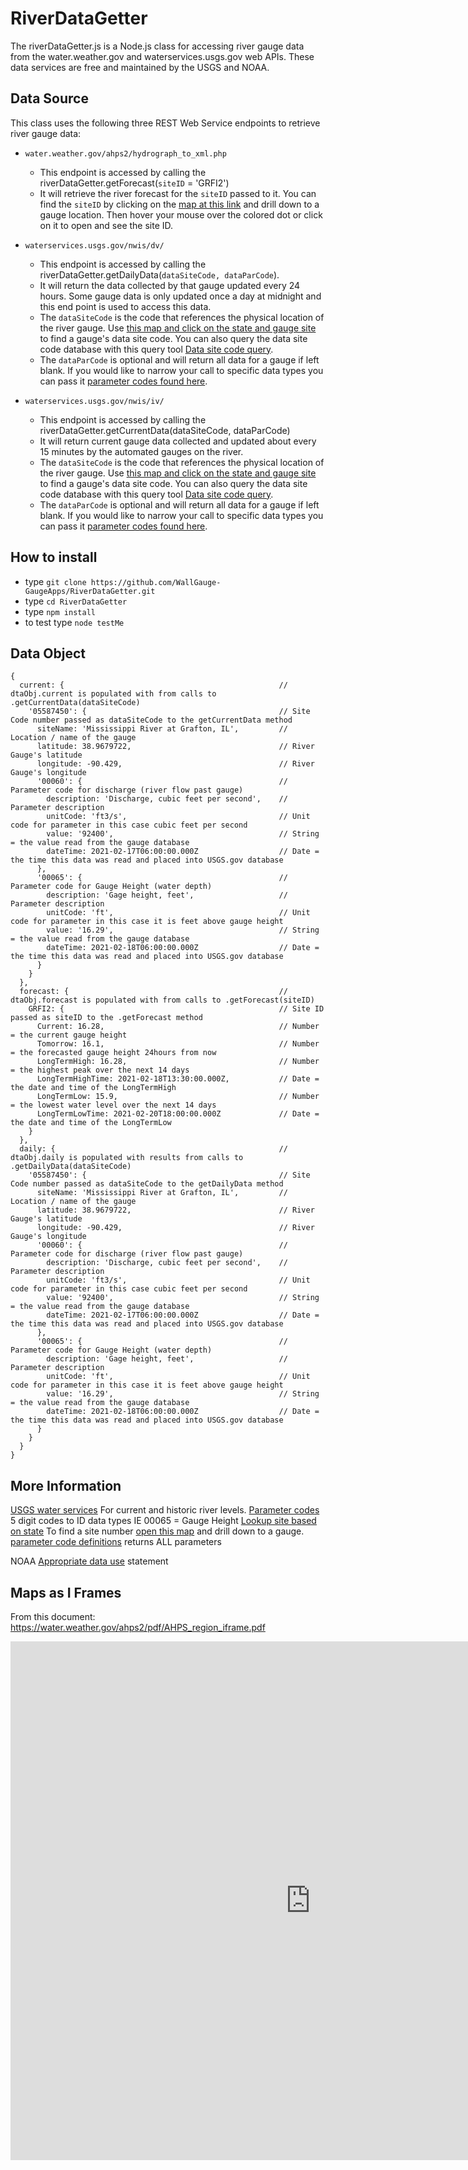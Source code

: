 # RiverDataGetter

The riverDataGetter.js is a Node.js class for accessing river gauge data from the water.weather.gov and waterservices.usgs.gov web APIs.  These data services are free and maintained by the USGS and NOAA.

## Data Source

This class uses the following three REST Web Service endpoints to retrieve river gauge data:

* `water.weather.gov/ahps2/hydrograph_to_xml.php`
  * This endpoint is accessed by calling the riverDataGetter.getForecast(`siteID` = 'GRFI2')
  * It will retrieve the river forecast for the `siteID` passed to it.  You can find the `siteID` by clicking on the [map at this link](https://water.weather.gov/ahps/region_iframe.php?scale=true) and drill down to a gauge location.  Then hover your mouse over the colored dot or click on it to open and see the site ID.

* `waterservices.usgs.gov/nwis/dv/`
  * This endpoint is accessed by calling the riverDataGetter.getDailyData(`dataSiteCode, dataParCode`).
  * It will return the data collected by that gauge updated every 24 hours.  Some gauge data is only updated once a day at midnight and this end point is used to access this data.
  * The `dataSiteCode` is the code that references the physical location of the river gauge.  Use [this map and click on the state and gauge site](https://waterdata.usgs.gov/nwis/rt) to find a gauge's data site code.  You can also query the data site code database with this query tool [Data site code query](https://waterservices.usgs.gov/rest/IV-Test-Tool.html). 
  * The `dataParCode` is optional and will return all data for a gauge if left blank.  If you would like to narrow your call to specific data types you can pass it [parameter codes found here](https://help.waterdata.usgs.gov/codes-and-parameters/parameters).

* `waterservices.usgs.gov/nwis/iv/`
  * This endpoint is accessed by calling the riverDataGetter.getCurrentData(dataSiteCode, dataParCode)
  * It will return current gauge data collected and updated about every 15 minutes by the automated gauges on the river.
  * The `dataSiteCode` is the code that references the physical location of the river gauge.  Use [this map and click on the state and gauge site](https://waterdata.usgs.gov/nwis/rt) to find a gauge's data site code.  You can also query the data site code database with this query tool [Data site code query](https://waterservices.usgs.gov/rest/IV-Test-Tool.html). 
  * The `dataParCode` is optional and will return all data for a gauge if left blank.  If you would like to narrow your call to specific data types you can pass it [parameter codes found here](https://help.waterdata.usgs.gov/codes-and-parameters/parameters).

## How to install
* type `git clone https://github.com/WallGauge-GaugeApps/RiverDataGetter.git`
* type `cd RiverDataGetter`
* type `npm install`
* to test type `node testMe`

## Data Object

```
{
  current: {                                                // dtaObj.current is populated with from calls to .getCurrentData(dataSiteCode)
    '05587450': {                                           // Site Code number passed as dataSiteCode to the getCurrentData method
      siteName: 'Mississippi River at Grafton, IL',         // Location / name of the gauge
      latitude: 38.9679722,                                 // River Gauge's latitude
      longitude: -90.429,                                   // River Gauge's longitude
      '00060': {                                            // Parameter code for discharge (river flow past gauge)
        description: 'Discharge, cubic feet per second',    // Parameter description
        unitCode: 'ft3/s',                                  // Unit code for parameter in this case cubic feet per second
        value: '92400',                                     // String = the value read from the gauge database
        dateTime: 2021-02-17T06:00:00.000Z                  // Date = the time this data was read and placed into USGS.gov database
      },
      '00065': {                                            // Parameter code for Gauge Height (water depth)
        description: 'Gage height, feet',                   // Parameter description
        unitCode: 'ft',                                     // Unit code for parameter in this case it is feet above gauge height
        value: '16.29',                                     // String = the value read from the gauge database
        dateTime: 2021-02-18T06:00:00.000Z                  // Date = the time this data was read and placed into USGS.gov database
      }
    }
  },
  forecast: {                                               // dtaObj.forecast is populated with from calls to .getForecast(siteID)
    GRFI2: {                                                // Site ID passed as siteID to the .getForecast method
      Current: 16.28,                                       // Number = the current gauge height
      Tomorrow: 16.1,                                       // Number = the forecasted gauge height 24hours from now
      LongTermHigh: 16.28,                                  // Number = the highest peak over the next 14 days
      LongTermHighTime: 2021-02-18T13:30:00.000Z,           // Date = the date and time of the LongTermHigh
      LongTermLow: 15.9,                                    // Number = the lowest water level over the next 14 days
      LongTermLowTime: 2021-02-20T18:00:00.000Z             // Date = the date and time of the LongTermLow
    }
  },
  daily: {                                                  // dtaObj.daily is populated with results from calls to .getDailyData(dataSiteCode)
    '05587450': {                                           // Site Code number passed as dataSiteCode to the getDailyData method
      siteName: 'Mississippi River at Grafton, IL',         // Location / name of the gauge
      latitude: 38.9679722,                                 // River Gauge's latitude
      longitude: -90.429,                                   // River Gauge's longitude
      '00060': {                                            // Parameter code for discharge (river flow past gauge)
        description: 'Discharge, cubic feet per second',    // Parameter description
        unitCode: 'ft3/s',                                  // Unit code for parameter in this case cubic feet per second
        value: '92400',                                     // String = the value read from the gauge database
        dateTime: 2021-02-17T06:00:00.000Z                  // Date = the time this data was read and placed into USGS.gov database
      },
      '00065': {                                            // Parameter code for Gauge Height (water depth)
        description: 'Gage height, feet',                   // Parameter description
        unitCode: 'ft',                                     // Unit code for parameter in this case it is feet above gauge height
        value: '16.29',                                     // String = the value read from the gauge database
        dateTime: 2021-02-18T06:00:00.000Z                  // Date = the time this data was read and placed into USGS.gov database
      }
    }
  }
}
```

## More Information

[USGS water services](https://waterservices.usgs.gov/rest/) For current and historic river levels.
[Parameter codes](https://help.waterdata.usgs.gov/codes-and-parameters/parameters) 5 digit codes to ID data types IE 00065 = Gauge Height
[Lookup site based on state](https://waterservices.usgs.gov/rest/IV-Test-Tool.html)
To find a site number [open this map](https://waterdata.usgs.gov/nwis/rt) and drill down to a gauge.
[parameter code definitions](https://help.waterdata.usgs.gov/parameter_cd?group_cd=%25) returns ALL parameters


NOAA [Appropriate data use](https://www.weather.gov/disclaimer) statement

## Maps as I Frames
From this document: https://water.weather.gov/ahps2/pdf/AHPS_region_iframe.pdf

<iframe src="https://water.weather.gov/ahps/region_iframe.php?scale=true" height="830" width="960" frameborder="0" scrolling="no"></iframe>
 